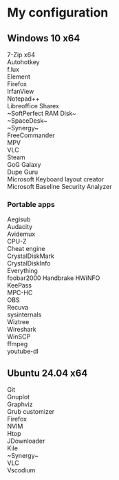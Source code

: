 # My configuration
## Windows 10 x64
7-Zip x64  
Autohotkey  
f.lux  
Element  
Firefox  
IrfanView  
Notepad++  
Libreoffice
Sharex  
~SoftPerfect RAM Disk~  
~SpaceDesk~  
~Synergy~  
FreeCommander  
MPV  
VLC  
Steam  
GoG Galaxy  
Dupe Guru  
Microsoft Keyboard layout creator  
Microsoft Baseline Security Analyzer  


### Portable apps
Aegisub  
Audacity  
Avidemux  
CPU-Z  
Cheat engine  
CrystalDiskMark  
CrystalDiskInfo  
Everything  
foobar2000
Handbrake
HWiNFO  
KeePass  
MPC-HC  
OBS  
Recuva  
sysinternals  
Wiztree  
Wireshark  
WinSCP  
ffmpeg  
youtube-dl  
  
## Ubuntu 24.04 x64
Git  
Gnuplot  
Graphviz  
Grub customizer  
Firefox  
NVIM  
Htop  
JDownloader  
Kile  
~Synergy~  
VLC  
Vscodium
